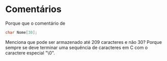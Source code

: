 # Comentários

Porque que o comentário de
```c
char Nome[30];
```

Menciona que pode ser armazenado até 209 caracteres e não 30?
Porque sempre se deve terminar uma sequência de caracteres em C com o caractere especial "\0".

